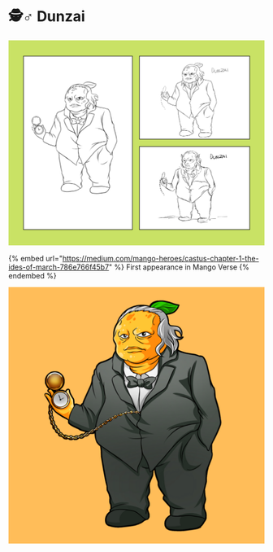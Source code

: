 # 🕵♂ Dunzai

![Original Concept Art for Dunzai](<../../.gitbook/assets/image (10).png>)

{% embed url="https://medium.com/mango-heroes/castus-chapter-1-the-ides-of-march-786e766f45b7" %}
First appearance in Mango Verse
{% endembed %}

![](<../../.gitbook/assets/image (16) (1) (1) (1) (1).png>)
